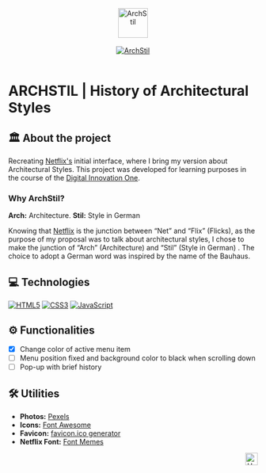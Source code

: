 <div id="top" align="center">
  <a href="https://elidianaandrade.github.io/archstil/">
    <img alt="ArchStil" height="60" src="https://raw.githubusercontent.com/elidianaandrade/archstil-netflix-clone/main/assets/img/archstil-black-logo.png">
  </a>
</div>
<br>
<div align="center">
  <a href="https://elidianaandrade.github.io/archstil/">
    <img alt="ArchStil" src="https://github.com/elidianaandrade/archstil-netflix-clone/blob/main/assets/img/archstil-screen.png?raw=true">
  </a>
</div>
<br>

# ARCHSTIL | History of Architectural Styles

## 🏛️ About the project
Recreating [Netflix's](https://www.netflix.com/) initial interface, where I bring my version about Architectural Styles. This project was developed for learning purposes in the course of the [Digital Innovation One](https://www.dio.me/).

### Why ArchStil?
**Arch:** Architecture. **Stil:** Style in German

Knowing that [Netflix](https://www.netflix.com/) is the junction between “Net” and “Flix” (Flicks), as the purpose of my proposal was to talk about architectural styles, I chose to make the junction of “Arch” (Architecture) and “Stil” (Style in German) . The choice to adopt a German word was inspired by the name of the Bauhaus.

## 💻 Technologies
[![HTML5](https://img.shields.io/badge/HTML5-000?style=for-the-badge&logo=html5&logoColor=E34F26)](https://developer.mozilla.org/pt-BR/docs/Web/HTML)
[![CSS3](https://img.shields.io/badge/CSS3-000?style=for-the-badge&logo=css3&logoColor=00BFFF)](https://developer.mozilla.org/pt-BR/docs/Web/CSS)
[![JavaScript](https://img.shields.io/badge/JavaScript-000?style=for-the-badge&logo=javascript&logoColor=F7DF1E)](https://developer.mozilla.org/pt-BR/docs/Web/JavaScript)

## ⚙ Functionalities
- [x] Change color of active menu item 
- [ ] Menu position fixed and background color to black when scrolling down
- [ ] Pop-up with brief history

## 🛠️ Utilities
- **Photos:** [Pexels](https://www.pexels.com/)
- **Icons:** [Font Awesome](https://fontawesome.com/icons)
- **Favicon:** [favicon.ico generator](https://www.favicon.cc/)
- **Netflix Font:** [Font Memes](https://fontmeme.com/netflix-font/)


<div align="right">
  <a href="#top">
    <img alt="Up" height="25" src="https://raw.githubusercontent.com/FortAwesome/Font-Awesome/6.x/svgs/solid/angle-up.svg">
  </a>
</div>
